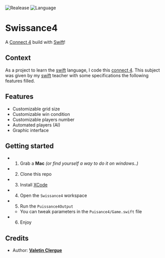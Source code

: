 ![Realease](https://img.shields.io/badge/Beta-v1.0-blueviolet)
![Language](https://img.shields.io/github/languages/top/HandyS11/Swissance4)

# Swissance4

A [Connect 4](https://www.google.com/search?q=Connect+4) build with [Swift](https://www.apple.com/fr/swift/)!

## Context

As a project to learn the [swift](https://www.apple.com/fr/swift/) language, I code this [connect 4](https://www.google.com/search?q=Connect+4).
This subject was given by my [swift](https://www.apple.com/fr/swift/) teacher with some specifications the following features filled.

## Features

- Customizable grid size
- Customizable win condition
- Customizable players number
- Automated players (AI)
- Graphic interface

## Getting started

* 1) Grab a **Mac** *(or find yourself a way to do it on windows..)*
* 2) Clone this repo
* 3) Install [XCode](https://apps.apple.com/fr/app/xcode/id497799835?mt=12)
* 4) Open the `Swissance4` workspace
* 5) Run the `Puissance4Output`
  * You can tweak parameters in the `Puisance4/Game.swift` file
* 6) Enjoy

## Credits

* Author: [**Valetin Clergue**](https://github.com/HandyS11)